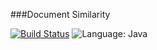 ###Document Similarity

[![Build Status](https://travis-ci.org/tawsif93/DocumentSimilarity.svg?branch=master)](https://travis-ci.org/tawsif93/DocumentSimilarity)
![Language: Java](https://img.shields.io/badge/language-java-blue%3Fstyle%3Dplastic.svg)